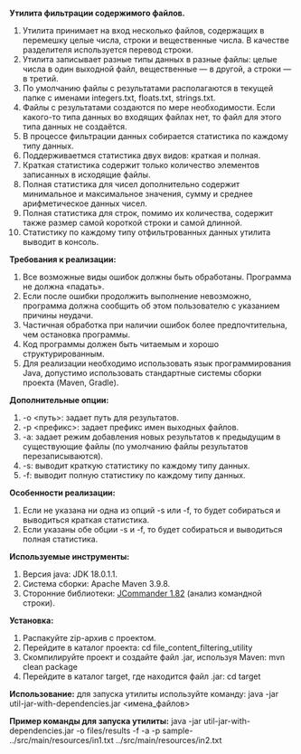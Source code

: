 **Утилита фильтрации содержимого файлов.**

1. Утилита принимает на вход несколько файлов, содержащих в перемешку целые числа, строки и вещественные числа. В качестве разделителя используется перевод строки.
2. Утилита записывает разные типы данных в разные файлы: целые числа в один выходной файл, вещественные — в другой, а строки — в третий.
3. По умолчанию файлы с результатами располагаются в текущей папке с именами integers.txt, floats.txt, strings.txt.
4. Файлы с результатами создаются по мере необходимости. Если какого-то типа данных во входящих файлах нет, то файл для этого типа данных не создаётся.
5. В процессе фильтрации данных собирается статистика по каждому типу данных.
6. Поддерживаетмся статистика двух видов: краткая и полная.
7. Краткая статистика содержит только количество элементов записанных в исходящие файлы.
8. Полная статистика для чисел дополнительно содержит минимальное и максимальное значения, сумму и среднее арифметическое данных чисел.
9. Полная статистика для строк, помимо их количества, содержит также размер самой короткой строки и самой длинной.
10. Статистику по каждому типу отфильтрованных данных утилита выводит в консоль.

**Требования к реализации:**
1. Все возможные виды ошибок должны быть обработаны. Программа не должна «падать».
2. Если после ошибки продолжить выполнение невозможно, программа должна сообщить об этом пользователю с указанием причины неудачи.
3. Частичная обработка при наличии ошибок более предпочтительна, чем остановка программы.
4. Код программы должен быть читаемым и хорошо структурированным.
5. Для реализации необходимо использовать язык программирования Java, допустимо использовать стандартные системы сборки проекта (Maven, Gradle).

**Дополнительные опции:**
1. -o <путь>: задает путь для результатов.
2. -p <префикс>: задает префикс имен выходных файлов.
3. -a: задает режим добавления новых результатов к предыдущим в существующие файлы (по умолчанию файлы результатов перезаписываются).
4. -s: выводит краткую статистику по каждому типу данных.
5. -f: выводит полную статистику по каждому типу данных.

**Особенности реализации:**
1. Если не указана ни одна из опций -s или -f, то будет собираться и выводиться краткая статистика.
2. Если указаны обе обции -s и -f, то будет собираться и выводиться полная статистика.

**Используемые инструменты:**
1. Версия java: JDK 18.0.1.1.
2. Система сборки: Apache Maven 3.9.8.
3. Сторонние библиотеки: [JCommander 1.82](https://mvnrepository.com/artifact/com.beust/jcommander/1.82) (анализ командной строки).

**Установка:**
1. Распакуйте zip-архив с проектом.
2. Перейдите в каталог проекта: cd file_content_filtering_utility
3. Скомпилируйте проект и создайте файл .jar, используя Maven: mvn clean package
4. Перейдите в каталог target, где находится файл .jar: cd target

**Использование:**
для запуска утилиты используйте команду: java -jar util-jar-with-dependencies.jar <имена_файлов>

**Пример команды для запуска утилиты:**
java -jar util-jar-with-dependencies.jar -o files/results -f -a -p sample- ../src/main/resources/in1.txt
../src/main/resources/in2.txt